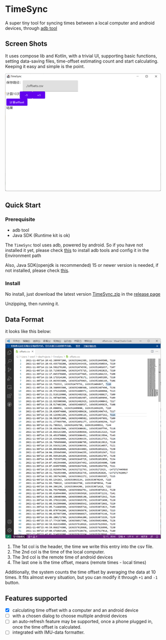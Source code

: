 # TimeSync

A super tiny tool for syncing times between a local computer and android devices, through [adb tool](https://developer.android.com/studio/command-line/adb)


## Screen Shots

It uses compose lib and Kotlin, with a trivial UI, supporting basic functions, setting data-saving files, time-offset estimating count and start calculating. Keeping it easy and simple is the point.

![UI](./ui.png)

## Quick Start

### Prerequisite

- adb tool
- Java SDK (Runtime kit is ok)


The `TimeSync` tool uses adb, powered by android. So if you have not installed it yet, please check [this](https://developer.android.com/studio/command-line/adb) to install adb tools and config it in the Environment path

Also, Java SDK(openjdk is recommended) 15 or newer version is needed, if not installed, please check [this](https://docs.microsoft.com/zh-cn/java/openjdk/download).

### Install

No install, just download the latest version [TimeSync.zip](https://github.com/coda1997/TimeSync/releases) in the [release page](https://github.com/coda1997/TimeSync/releases)

Unzipping, then running it.

## Data Format

it looks like this below:

![data.csv](./data.png)

1. The 1st col is the header, the time we write this entry into the csv file.
2. The 2nd col is the time of the local computer.
3. The 3rd col is the remote time of android devices
4. The last one is the time offset, means (remote times - local times)

Additionally, the system counts the time offset by averaging the data at 10 times.
It fits almost every situation, but you can modify it through `+1` and `-1` button.


## Features supported

- [x] calculating time offset with a computer and an android device
- [ ] with a chosen dialog to choose multiple android devices
- [ ] an auto-refresh feature may be supported, once a phone plugged in, once the time offset is calculated.
- [ ] integrated with IMU-data formatter.